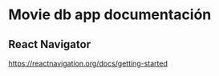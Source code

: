 # Movie db app documentación

## React Navigator

https://reactnavigation.org/docs/getting-started

